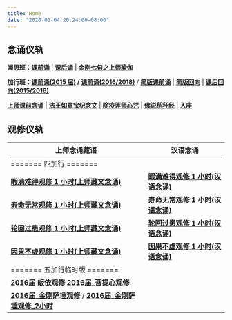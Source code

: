 ```yaml
---
title: Home
date: "2020-01-04 20:24:00-08:00"
---
```


## 念诵仪轨

**闻思班：[课前诵](https://hdvblob.blob.core.windows.net/hdv/videos/%E8%AF%BE%E5%89%8D%E5%BF%B5%E8%AF%B5.mp4)** | **[课后诵](https://hdvblob.blob.core.windows.net/hdv/videos/%E9%97%BB%E6%80%9D%E7%8F%AD%E8%AF%BE%E5%90%8E%E8%AF%B5.mp4)** | **[金刚七句之上师瑜伽](https://hdvblob.blob.core.windows.net/hdv/videos/%E9%87%91%E5%88%9A%E4%B8%83%E5%8F%A5%E4%B9%8B%E4%B8%8A%E5%B8%88%E7%91%9C%E4%BC%BD111%E9%81%8D.mp4)**

**加行班：[课前诵(2015 届)](https://hdvblob.blob.core.windows.net/hdv/videos/2015%E5%8A%A0%E8%A1%8C%E7%8F%AD%E8%AF%BE%E5%89%8D%E5%BF%B5%E8%AF%B5.mp4) / [课前诵(2016/2018)](https://hdvblob.blob.core.windows.net/hdv/videos/2018%E5%8A%A0%E8%A1%8C%E7%8F%AD%E8%AF%BE%E5%89%8D%E5%BF%B5%E8%AF%B5.mp4)** / **[简版课前诵](https://hdvblob.blob.core.windows.net/hdv/videos/%E5%8A%A0%E8%A1%8C%E7%8F%AD%E7%AE%80%E7%89%88%E8%AF%BE%E5%89%8D%E5%BF%B5%E8%AF%B5.mp4)** | **[简版回向](https://hdvblob.blob.core.windows.net/hdv/videos/%E5%9B%9E%E5%90%91(2021%E7%89%88).mp4)** | **[课后回向(2015/2016)](https://hdvblob.blob.core.windows.net/hdv/videos/2015%E8%AF%BE%E5%90%8E%E5%9B%9E%E5%90%91.mp4)**

**[上师课前念诵](https://hdvblob.blob.core.windows.net/hdv/videos/%E4%B8%8A%E5%B8%88%E8%AF%BE%E5%89%8D%E5%BF%B5%E8%AF%B5.mp4)** | **[法王如意宝纪念文](https://hdvblob.blob.core.windows.net/hdv/f/up/img_4578.png)** | **[除疫莲师心咒](https://hdvblob.blob.core.windows.net/hdv/videos/%E9%99%A4%E7%96%AB%E8%8E%B2%E5%B8%88.mp4)** | **[佛说稻秆经](/pages/fsdgj/)** | **[入座](https://www.youtube.com/watch?v=qsYzkp9gCaA&list=PL7aUyQTIJqAjS5nIe9yN7iRuTth5Xgbhf&index=2)**

## 观修仪轨

| 上师念诵藏语                                                                                                                                            | 汉语念诵                                                                                                                 |
| ------------------------------------------------------------------------------------------------------------------------------------------------------- | ------------------------------------------------------------------------------------------------------------------------ |
| ======= 四加行 =======                                                                                                                                  |
| **[暇满难得观修 1 小时(上师藏文念诵)](https://hdvblob.blob.core.windows.net/hdv/videos/%E6%9A%87%E6%BB%A1%E9%9A%BE%E5%BE%97-%E4%B8%8A%E5%B8%88%E5%BF%B5%E8%AF%B5.mp4)**                            | **[暇满难得观修 1 小时(汉语念诵)](https://1drv.ms/v/s!AipwG4OYfZ5ElhfyTkytDn3Sth_n?e=1wA8aD)** |
| **[寿命无常观修 1 小时(上师藏文念诵)](https://hdvblob.blob.core.windows.net/hdv/videos/%E5%AF%BF%E5%91%BD%E6%97%A0%E5%B8%B8-%E4%B8%8A%E5%B8%88%E5%BF%B5%E8%AF%B5.mp4)**                            | **[寿命无常观修 1 小时(汉语念诵)](https://1drv.ms/v/s!AipwG4OYfZ5ElhhZjl0RfWeLAXQj?e=LKI2Fi)** |
| **[轮回过患观修 1 小时(上师藏文念诵)](https://hdvblob.blob.core.windows.net/hdv/videos/%E8%BD%AE%E5%9B%9E%E7%97%9B%E8%8B%A6-%E4%B8%8A%E5%B8%88%E5%BF%B5%E8%AF%B5.mp4)**                            | **[轮回过患观修 1 小时(汉语念诵)](https://1drv.ms/v/s!AipwG4OYfZ5ElhbFhNP_z-qfFFnl?e=4r4zno)** |
| **[因果不虚观修 1 小时(上师藏文念诵)](https://hdvblob.blob.core.windows.net/hdv/videos/%E5%9B%A0%E6%9E%9C%E4%B8%8D%E8%99%9A-%E4%B8%8A%E5%B8%88%E5%BF%B5%E8%AF%B5.mp4)**                            | **[因果不虚观修 1 小时(汉语念诵)](https://1drv.ms/v/s!AipwG4OYfZ5ElhVolmFIk6nmB58x?e=yacmvk)** |
| ======= 五加行临时版 =======                                                                                                                                  |
| **[2016届 皈依观修](https://youtu.be/Sl73AkewsRA)** **[2016届_菩提心观修](https://1drv.ms/v/s!AipwG4OYfZ5EpxTndEMiPgB1Zo9w)**  |
| **[2016届_金刚萨埵观修](https://hdvblob.blob.core.windows.net/hdv/5jx/%E9%87%91%E5%88%9A%E8%90%A8%E5%9F%B51%E5%B0%8F%E6%99%82.mp4)**  / **[2016届_金刚萨埵观修_2小时](https://hdvblob.blob.core.windows.net/hdv/5jx/%E9%87%91%E5%88%9A%E8%90%A8%E5%9F%B52%E5%B0%8F%E6%99%82.mp4)**   |
